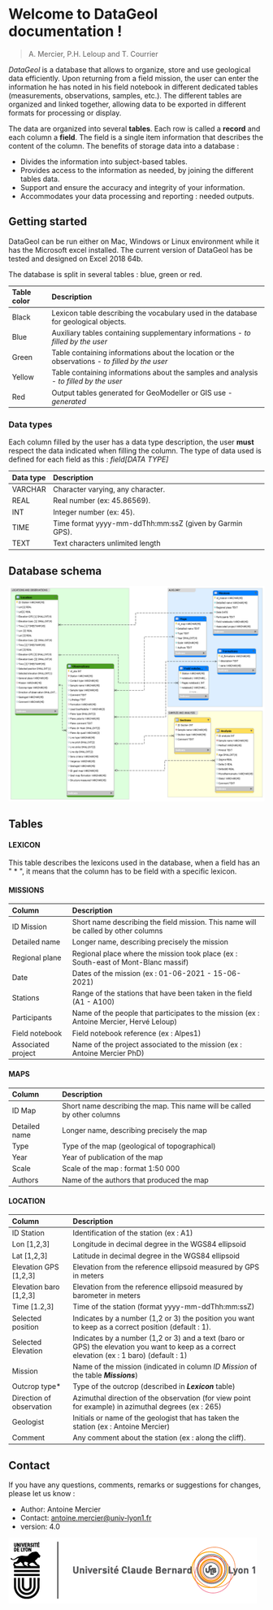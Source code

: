 Welcome to DataGeol documentation !
================================
> A. Mercier, P.H. Leloup and T. Courrier

_DataGeol_ is a database that allows to organize, store and use geological data efficiently. Upon returning from a field mission, the user can enter the information he has noted in his field notebook in different dedicated tables (measurements, observations, samples, etc.). The different tables are organized and linked together, allowing data to be exported in different formats for processing or display.							
							
The data are organized into several **tables**. Each row is called a **record** and each column a **field**. The field is a single item information that describes the content of the column.
The benefits of storage data into a database : 

* Divides the information into subject-based tables. 
* Provides access to the information as needed, by joining the different tables data. 
* Support and ensure the accuracy and integrity of your information.
* Accommodates your data processing and reporting : needed outputs. 

Getting started
----------------

DataGeol can be run either on Mac, Windows or Linux environment while it has the Microsoft excel installed. The current version of DataGeol has be tested and designed on Excel 2018 64b. 

The database is split in several tables : blue, green or red. 

| Table color | Description                                                                                             |
|:----------- |:--------------------------------------------------------------------------------------------------------|
| Black       | Lexicon table describing the vocabulary used in the database for geological objects.                    |
| Blue        | Auxiliary tables containing supplementary informations - _to filled by the user_                        |
| Green       | Table containing informations about the location or the observations - _to filled by the user_          |
| Yellow      | Table containing informations about the samples and analysis - _to filled by the user_                  |
| Red         | Output tables generated for GeoModeller or GIS use  - _generated_                                       |

### Data types

Each column filled by the user has a data type description, the user **must** respect the data indicated when filling the column. The type of data used is defined for each field as this : _field[DATA TYPE]_

| Data type   | Description                                             |
|:----------- |:--------------------------------------------------------|
| VARCHAR     | Character varying, any character.			            |
| REAL        | Real number (ex: 45.86569).  				            |
| INT         | Integer number (ex: 45). 		                        |
| TIME        | Time format yyyy-mm-ddThh:mm:ssZ (given by Garmin GPS).	|
| TEXT        | Text characters unlimited length                        |

Database schema
---------------

![DataBaseSchema](assets/schema.png)


Tables
------
#### LEXICON

This table describes the lexicons used in the database, when a field has an " * ", it means that the column has to be field with a specific lexicon. 

#### MISSIONS

| Column               | Description                                                                             |
|:---------------------|:----------------------------------------------------------------------------------------|
| ID Mission           | Short name describing the field mission. This name will be called by other columns      |
| Detailed name        | Longer name, describing precisely the mission 						                     |
| Regional plane       | Regional place where the mission took place (ex : South-east of Mont-Blanc massif)      |
| Date                 | Dates of the mission (ex : 01-06-2021 - 15-06-2021)					                 |
| Stations             | Range of the stations that have been taken in the field (A1 - A100)			         |
| Participants         | Name of the people that participates to the mission (ex : Antoine Mercier, Hervé Leloup)|
| Field notebook       | Field notebook reference (ex : Alpes1)							                         |
| Associated project   | Name of the project associated to the mission (ex : Antoine Mercier PhD)                |

#### MAPS

| Column               | Description                                                                 |
|:---------------------|:----------------------------------------------------------------------------|
| ID Map               | Short name describing the map. This name will be called by other columns    |
| Detailed name        | Longer name, describing precisely the map			                         |
| Type                 | Type of the map (geological of topographical)                               |
| Year                 | Year of publication of the map      					                     |
| Scale                | Scale of the map : format 1:50 000					                         |
| Authors              | Name of the authors that produced the map                                   |


#### LOCATION

| Column                   | Description                                                                                                                                 |
|:-------------------------|:--------------------------------------------------------------------------------------------------------------------------------------------|
| ID Station               | Identification of the station (ex : A1)            					               				                                         |
| Lon [1,2,3]              | Longitude in decimal degree in the WGS84 ellipsoid 					               		                   	                             |
| Lat [1,2,3]              | Latitude in decimal degree in the WGS84 ellipsoid  				 	               				   	                                     |
| Elevation GPS [1,2,3]    | Elevation from the reference ellipsoid measured by GPS in meters   	               						   	                             |
| Elevation baro [1,2,3]   | Elevation from the reference ellipsoid measured by barometer in meters               					  		                             |
| Time [1.2,3]             | Time of the station (format yyyy-mm-ddThh:mm:ssZ)                        		       					   		                             |
| Selected position        | Indicates by a number (1,2 or 3) the position you want to keep as a correct position (default : 1).			           	                 |
| Selected Elevation       | Indicates by a number (1,2 or 3) and a text (baro or GPS) the elevation you want to keep as a correct elevation (ex : 1 baro) (default : 1) |
| Mission                  | Name of the mission (indicated in column _ID Mission_ of the table **_Missions_**) 							                             |
| Outcrop type\*           | Type of the outcrop (described in **_Lexicon_** table)                       		       						                             |
| Direction of observation | Azimuthal direction of the observation (for view point for example) in azimuthal degrees (ex : 265)       					                 |
| Geologist                | Initials or name of the geologist that has taken the station (ex : Antoine Mercier)  							                             |
| Comment                  | Any comment  about the station (ex : along the cliff). 			    								                                     |

Contact
--------

If you have any questions, comments, remarks or suggestions for changes, please let us know : 

- Author:	Antoine Mercier
- Contact:	antoine.mercier@univ-lyon1.fr
- version:	4.0

![UniversiteLyon](assets/UDL.png)
